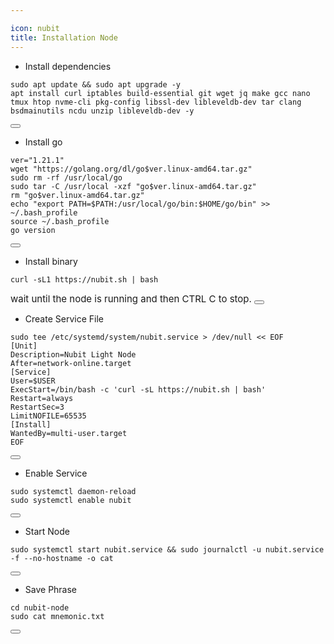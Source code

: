 ```yaml
---

icon: nubit
title: Installation Node
---
```


- Install dependencies 

<div class="code-block-wrapper">
  <pre><code>sudo apt update && sudo apt upgrade -y
apt install curl iptables build-essential git wget jq make gcc nano tmux htop nvme-cli pkg-config libssl-dev libleveldb-dev tar clang bsdmainutils ncdu unzip libleveldb-dev -y</code></pre>
  <button class="copy-btn"><i class="fas fa-copy"></i></button>
</div>

- Install go

<div class="code-block-wrapper">
  <pre><code>ver="1.21.1"
wget "https://golang.org/dl/go$ver.linux-amd64.tar.gz"
sudo rm -rf /usr/local/go
sudo tar -C /usr/local -xzf "go$ver.linux-amd64.tar.gz"
rm "go$ver.linux-amd64.tar.gz"
echo "export PATH=$PATH:/usr/local/go/bin:$HOME/go/bin" >> ~/.bash_profile
source ~/.bash_profile
go version</code></pre>
  <button class="copy-btn"><i class="fas fa-copy"></i></button>
</div>

- Install binary

<div class="code-block-wrapper">
  <pre><code>curl -sL1 https://nubit.sh | bash</code></pre>
  <span style="font-size: 15px;">wait until the node is running and then CTRL C to stop.</span>
  <button class="copy-btn"><i class="fas fa-copy"></i></button>
</div>

- Create Service File 

<div class="code-block-wrapper">
  <pre><code>sudo tee /etc/systemd/system/nubit.service > /dev/null << EOF
[Unit]
Description=Nubit Light Node
After=network-online.target
[Service]
User=$USER
ExecStart=/bin/bash -c 'curl -sL https://nubit.sh | bash'
Restart=always
RestartSec=3
LimitNOFILE=65535
[Install]
WantedBy=multi-user.target
EOF</code></pre>
  <button class="copy-btn"><i class="fas fa-copy"></i></button>
</div>

- Enable Service

<div class="code-block-wrapper">
  <pre><code>sudo systemctl daemon-reload
sudo systemctl enable nubit</code></pre>
  <button class="copy-btn"><i class="fas fa-copy"></i></button>
</div>

- Start Node

<div class="code-block-wrapper">
  <pre><code>sudo systemctl start nubit.service && sudo journalctl -u nubit.service -f --no-hostname -o cat</code></pre>
  <button class="copy-btn"><i class="fas fa-copy"></i></button>
</div>

- Save Phrase

<div class="code-block-wrapper">
  <pre><code>cd nubit-node
sudo cat mnemonic.txt</code></pre>
  <button class="copy-btn"><i class="fas fa-copy"></i></button>
</div>

<script>
    document.addEventListener('DOMContentLoaded', function () {
      document.querySelectorAll('.code-block-wrapper').forEach(wrapper => {
        const button = wrapper.querySelector('.copy-btn');
        const code = wrapper.querySelector('pre code');
    
        if (button && code) {
          button.addEventListener('click', () => {
            // Gunakan navigator.clipboard.writeText untuk metode yang lebih modern
            navigator.clipboard.writeText(code.textContent)
              .then(() => {
                button.innerHTML = '<i class="fas fa-check"></i>';
                setTimeout(() => button.innerHTML = '<i class="fas fa-copy"></i>', 2000);
              })
              .catch(err => {
                console.error('Failed to copy: ', err);
                // Untuk fallback jika navigator.clipboard.writeText gagal
                const range = document.createRange();
                range.selectNode(code);
                window.getSelection().removeAllRanges();
                window.getSelection().addRange(range);
                document.execCommand('copy');
                window.getSelection().removeAllRanges();
                button.innerHTML = '<i class="fas fa-check"></i>';
                setTimeout(() => button.innerHTML = '<i class="fas fa-copy"></i>', 2000);
              });
          });
        }
      });
    });
    </script>
